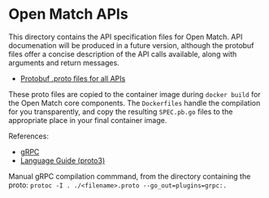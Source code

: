 # Open Match APIs

This directory contains the API specification files for Open Match. API documenation will be produced in a future version, although the protobuf files offer a concise description of the API calls available, along with arguments and return messages.

* [Protobuf .proto files for all APIs](./protobuf-spec/)

These proto files are copied to the container image during `docker build` for the Open Match core components.  The `Dockerfiles` handle the compilation for you transparently, and copy the resulting `SPEC.pb.go` files to the appropriate place in your final container image.

References:

* [gRPC](https://grpc.io/)
* [Language Guide (proto3)](https://developers.google.com/protocol-buffers/docs/proto3)

Manual gRPC compilation commmand, from the directory containing the proto:
```protoc -I . ./<filename>.proto --go_out=plugins=grpc:.```
